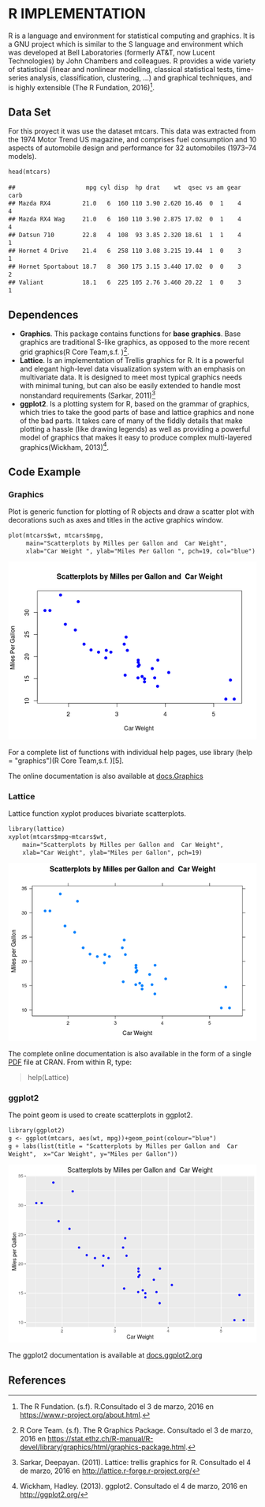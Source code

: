 R IMPLEMENTATION
================

R is a language and environment for statistical computing and graphics.
It is a GNU project which is similar to the S language and environment
which was developed at Bell Laboratories (formerly AT&T, now Lucent
Technologies) by John Chambers and colleagues. R provides a wide variety
of statistical (linear and nonlinear modelling, classical statistical
tests, time-series analysis, classification, clustering, …) and
graphical techniques, and is highly extensible (The R Fundation,
2016)[^1].

Data Set
--------

For this proyect it was use the dataset mtcars. This data was extracted
from the 1974 Motor Trend US magazine, and comprises fuel consumption
and 10 aspects of automobile design and performance for 32 automobiles
(1973–74 models).

    head(mtcars)

    ##                    mpg cyl disp  hp drat    wt  qsec vs am gear carb
    ## Mazda RX4         21.0   6  160 110 3.90 2.620 16.46  0  1    4    4
    ## Mazda RX4 Wag     21.0   6  160 110 3.90 2.875 17.02  0  1    4    4
    ## Datsun 710        22.8   4  108  93 3.85 2.320 18.61  1  1    4    1
    ## Hornet 4 Drive    21.4   6  258 110 3.08 3.215 19.44  1  0    3    1
    ## Hornet Sportabout 18.7   8  360 175 3.15 3.440 17.02  0  0    3    2
    ## Valiant           18.1   6  225 105 2.76 3.460 20.22  1  0    3    1

Dependences
-----------

-   **Graphics**. This package contains functions for **base graphics**.
    Base graphics are traditional S-like graphics, as opposed to the
    more recent grid graphics(R Core Team,s.f. )[^2].
-   **Lattice**. Is an implementation of Trellis graphics for R. It is a
    powerful and elegant high-level data visualization system with an
    emphasis on multivariate data. It is designed to meet most typical
    graphics needs with minimal tuning, but can also be easily extended
    to handle most nonstandard requirements (Sarkar, 2011)[^3]
-   **ggplot2**. Is a plotting system for R, based on the grammar of
    graphics, which tries to take the good parts of base and lattice
    graphics and none of the bad parts. It takes care of many of the
    fiddly details that make plotting a hassle (like drawing legends) as
    well as providing a powerful model of graphics that makes it easy to
    produce complex multi-layered graphics(Wickham, 2013)[^4].

Code Example
------------

### Graphics

Plot is generic function for plotting of R objects and draw a scatter
plot with decorations such as axes and titles in the active graphics
window.

    plot(mtcars$wt, mtcars$mpg, 
         main="Scatterplots by Milles per Gallon and  Car Weight",  
         xlab="Car Weight ", ylab="Miles Per Gallon ", pch=19, col="blue")

![](A11ScatterplotR_files/figure-markdown_strict/unnamed-chunk-2-1.png)

For a complete list of functions with individual help pages, use library
(help = "graphics")(R Core Team,s.f. )[5].

The online documentation is also available at
[docs.Graphics](https://stat.ethz.ch/R-manual/R-devel/library/graphics/html/00Index.html)

### Lattice

Lattice function xyplot produces bivariate scatterplots.

    library(lattice)
    xyplot(mtcars$mpg~mtcars$wt, 
        main="Scatterplots by Milles per Gallon and  Car Weight", 
        xlab="Car Weight", ylab="Miles per Gallon", pch=19)

![](A11ScatterplotR_files/figure-markdown_strict/unnamed-chunk-3-1.png)

The complete online documentation is also available in the form of a
single
[PDF](https://cran.r-project.org/web/packages/lattice/lattice.pdf) file
at CRAN. From within R, type:

> help(Lattice)

### ggplot2

The point geom is used to create scatterplots in ggplot2.

    library(ggplot2)
    g <- ggplot(mtcars, aes(wt, mpg))+geom_point(colour="blue")
    g + labs(list(title = "Scatterplots by Milles per Gallon and  Car Weight",  x="Car Weight", y="Miles per Gallon"))

![](A11ScatterplotR_files/figure-markdown_strict/unnamed-chunk-4-1.png)

The ggplot2 documentation is available at
[docs.ggplot2.org](http://docs.ggplot2.org/current/)

References
----------

[^1]: The R Fundation. (s.f). R.Consultado el 3 de marzo, 2016 en
<https://www.r-project.org/about.html>.

[^2]: R Core Team. (s.f). The R Graphics Package. Consultado el 3 de
marzo, 2016 en
<https://stat.ethz.ch/R-manual/R-devel/library/graphics/html/graphics-package.html>.

[^3]: Sarkar, Deepayan. (2011). Lattice: trellis graphics for R.
Consultado el 4 de marzo, 2016 en
<http://lattice.r-forge.r-project.org/>

[^4]: Wickham, Hadley. (2013). ggplot2. Consultado el 4 de marzo, 2016 en
<http://ggplot2.org/>
